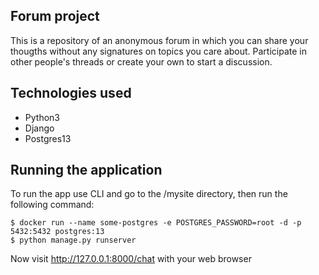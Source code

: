 ## Forum project

This is a repository of an anonymous forum in which you can share your thougths without any signatures on topics you care about. Participate in other people's threads or create your own to start a discussion.

## Technologies used

- Python3
- Django
- Postgres13

## Running the application

To run the app use CLI and go to the /mysite directory, then run the following command:
```
$ docker run --name some-postgres -e POSTGRES_PASSWORD=root -d -p 5432:5432 postgres:13
$ python manage.py runserver
```
Now visit  http://127.0.0.1:8000/chat with your web browser